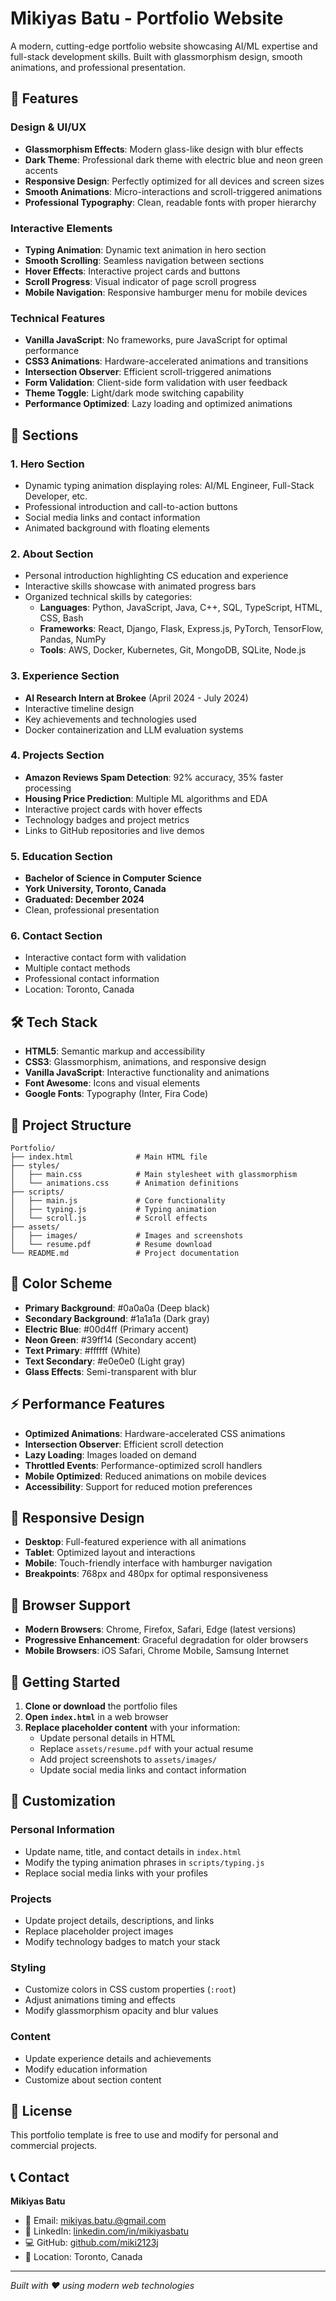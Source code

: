 # Mikiyas Batu - Portfolio Website

A modern, cutting-edge portfolio website showcasing AI/ML expertise and full-stack development skills. Built with glassmorphism design, smooth animations, and professional presentation.

## 🌟 Features

### Design & UI/UX
- **Glassmorphism Effects**: Modern glass-like design with blur effects
- **Dark Theme**: Professional dark theme with electric blue and neon green accents
- **Responsive Design**: Perfectly optimized for all devices and screen sizes
- **Smooth Animations**: Micro-interactions and scroll-triggered animations
- **Professional Typography**: Clean, readable fonts with proper hierarchy

### Interactive Elements
- **Typing Animation**: Dynamic text animation in hero section
- **Smooth Scrolling**: Seamless navigation between sections
- **Hover Effects**: Interactive project cards and buttons
- **Scroll Progress**: Visual indicator of page scroll progress
- **Mobile Navigation**: Responsive hamburger menu for mobile devices

### Technical Features
- **Vanilla JavaScript**: No frameworks, pure JavaScript for optimal performance
- **CSS3 Animations**: Hardware-accelerated animations and transitions
- **Intersection Observer**: Efficient scroll-triggered animations
- **Form Validation**: Client-side form validation with user feedback
- **Theme Toggle**: Light/dark mode switching capability
- **Performance Optimized**: Lazy loading and optimized animations

## 🚀 Sections

### 1. Hero Section
- Dynamic typing animation displaying roles: AI/ML Engineer, Full-Stack Developer, etc.
- Professional introduction and call-to-action buttons
- Social media links and contact information
- Animated background with floating elements

### 2. About Section
- Personal introduction highlighting CS education and experience
- Interactive skills showcase with animated progress bars
- Organized technical skills by categories:
  - **Languages**: Python, JavaScript, Java, C++, SQL, TypeScript, HTML, CSS, Bash
  - **Frameworks**: React, Django, Flask, Express.js, PyTorch, TensorFlow, Pandas, NumPy
  - **Tools**: AWS, Docker, Kubernetes, Git, MongoDB, SQLite, Node.js

### 3. Experience Section
- **AI Research Intern at Brokee** (April 2024 - July 2024)
- Interactive timeline design
- Key achievements and technologies used
- Docker containerization and LLM evaluation systems

### 4. Projects Section
- **Amazon Reviews Spam Detection**: 92% accuracy, 35% faster processing
- **Housing Price Prediction**: Multiple ML algorithms and EDA
- Interactive project cards with hover effects
- Technology badges and project metrics
- Links to GitHub repositories and live demos

### 5. Education Section
- **Bachelor of Science in Computer Science**
- **York University, Toronto, Canada**
- **Graduated: December 2024**
- Clean, professional presentation

### 6. Contact Section
- Interactive contact form with validation
- Multiple contact methods
- Professional contact information
- Location: Toronto, Canada

## 🛠 Tech Stack

- **HTML5**: Semantic markup and accessibility
- **CSS3**: Glassmorphism, animations, and responsive design
- **Vanilla JavaScript**: Interactive functionality and animations
- **Font Awesome**: Icons and visual elements
- **Google Fonts**: Typography (Inter, Fira Code)

## 📁 Project Structure

```
Portfolio/
├── index.html              # Main HTML file
├── styles/
│   ├── main.css            # Main stylesheet with glassmorphism
│   └── animations.css      # Animation definitions
├── scripts/
│   ├── main.js             # Core functionality
│   ├── typing.js           # Typing animation
│   └── scroll.js           # Scroll effects
├── assets/
│   ├── images/             # Images and screenshots
│   └── resume.pdf          # Resume download
└── README.md               # Project documentation
```

## 🎨 Color Scheme

- **Primary Background**: #0a0a0a (Deep black)
- **Secondary Background**: #1a1a1a (Dark gray)
- **Electric Blue**: #00d4ff (Primary accent)
- **Neon Green**: #39ff14 (Secondary accent)
- **Text Primary**: #ffffff (White)
- **Text Secondary**: #e0e0e0 (Light gray)
- **Glass Effects**: Semi-transparent with blur

## ⚡ Performance Features

- **Optimized Animations**: Hardware-accelerated CSS animations
- **Intersection Observer**: Efficient scroll detection
- **Lazy Loading**: Images loaded on demand
- **Throttled Events**: Performance-optimized scroll handlers
- **Mobile Optimized**: Reduced animations on mobile devices
- **Accessibility**: Support for reduced motion preferences

## 📱 Responsive Design

- **Desktop**: Full-featured experience with all animations
- **Tablet**: Optimized layout and interactions
- **Mobile**: Touch-friendly interface with hamburger navigation
- **Breakpoints**: 768px and 480px for optimal responsiveness

## 🎯 Browser Support

- **Modern Browsers**: Chrome, Firefox, Safari, Edge (latest versions)
- **Progressive Enhancement**: Graceful degradation for older browsers
- **Mobile Browsers**: iOS Safari, Chrome Mobile, Samsung Internet

## 🚀 Getting Started

1. **Clone or download** the portfolio files
2. **Open `index.html`** in a web browser
3. **Replace placeholder content** with your information:
   - Update personal details in HTML
   - Replace `assets/resume.pdf` with your actual resume
   - Add project screenshots to `assets/images/`
   - Update social media links and contact information

## 🔧 Customization

### Personal Information
- Update name, title, and contact details in `index.html`
- Modify the typing animation phrases in `scripts/typing.js`
- Replace social media links with your profiles

### Projects
- Update project details, descriptions, and links
- Replace placeholder project images
- Modify technology badges to match your stack

### Styling
- Customize colors in CSS custom properties (`:root`)
- Adjust animations timing and effects
- Modify glassmorphism opacity and blur values

### Content
- Update experience details and achievements
- Modify education information
- Customize about section content

## 📄 License

This portfolio template is free to use and modify for personal and commercial projects.

## 📞 Contact

**Mikiyas Batu**
- 📧 Email: mikiyas.batu.@gmail.com
- 💼 LinkedIn: [linkedin.com/in/mikiyasbatu](https://linkedin.com/in/mikiyasbatu)
- 💻 GitHub: [github.com/miki2123j](https://github.com/miki2123j)
- 📍 Location: Toronto, Canada

---

*Built with ❤️ using modern web technologies*
